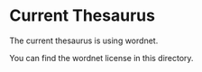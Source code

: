 # Current Thesaurus

The current thesaurus is using wordnet.

You can find the wordnet license in this directory.
